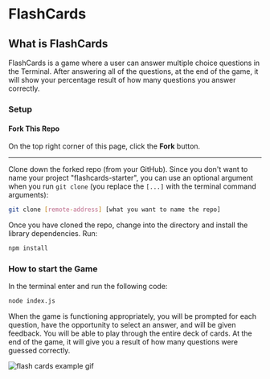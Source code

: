 # FlashCards

## What is FlashCards

FlashCards is a game where a user can answer multiple choice questions in the Terminal.  After answering all of the questions, at the end of the game, it will show your percentage result of how many questions you answer correctly.

### Setup

#### Fork This Repo

On the top right corner of this page, click the **Fork** button.

---

Clone down the forked repo (from your GitHub). Since you don't want to name your project "flashcards-starter", you can use an optional argument when you run `git clone` (you replace the `[...]` with the terminal command arguments):

```bash
git clone [remote-address] [what you want to name the repo]
```

Once you have cloned the repo, change into the directory and install the library dependencies. Run:

```bash
npm install
```


### How to start the Game

In the terminal enter and run the following code:

```bash
node index.js
```

When the game is functioning appropriately, you will be prompted for each question, have the opportunity to select an answer, and will be given feedback. You will be able to play through the entire deck of cards.  At the end of the game, it will give you a result of how many questions were guessed correctly.

![flash cards example gif](https://media.giphy.com/media/JQ3t0sNXPWs0MF11Er/giphy.gif)
